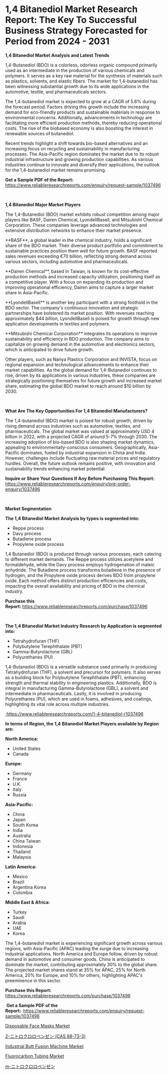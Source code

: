 <p><h1>1,4 Bitanediol Market Research Report: The Key To Successful Business Strategy Forecasted for Period from 2024 - 2031</h1></p><p><strong>1,4 Bitanediol Market Analysis and Latest Trends</strong></p>
<p><p>1,4-Butanediol (BDO) is a colorless, odorless organic compound primarily used as an intermediate in the production of various chemicals and polymers. It serves as a key raw material for the synthesis of materials such as plastics, solvents, and elastic fibers. The market for 1,4-butanediol has been witnessing substantial growth due to its wide applications in the automotive, textile, and pharmaceuticals sectors.</p><p>The 1,4-butanediol market is expected to grow at a CAGR of 5.6% during the forecast period. Factors driving this growth include the increasing demand for eco-friendly products and sustainable materials in response to environmental concerns. Additionally, advancements in technology are facilitating more efficient production methods, thereby reducing operational costs. The rise of the biobased economy is also boosting the interest in renewable sources of butanediol.</p><p>Recent trends highlight a shift towards bio-based alternatives and an increasing focus on recycling and sustainability in manufacturing processes. The Asia-Pacific region dominates the market due to its robust industrial infrastructure and growing production capabilities. As various industries continue to innovate and diversify their applications, the outlook for the 1,4-butanediol market remains promising.</p></p>
<p><strong>Get a Sample PDF of the Report:&nbsp;</strong> <a href="https://www.reliableresearchreports.com/enquiry/request-sample/1037496">https://www.reliableresearchreports.com/enquiry/request-sample/1037496</a></p>
<p>&nbsp;</p>
<p><strong>1,4 Bitanediol Major Market Players</strong></p>
<p><p>The 1,4-Butanediol (BDO) market exhibits robust competition among major players like BASF, Dairen Chemical, LyondellBasell, and Mitsubishi Chemical Corporation. These companies leverage advanced technologies and extensive distribution networks to enhance their market presence.</p><p>**BASF**, a global leader in the chemical industry, holds a significant share of the BDO market. Their diverse product portfolio and commitment to sustainable practices position them well for future growth. BASF reported sales revenues exceeding €70 billion, reflecting strong demand across various sectors, including automotive and pharmaceuticals.</p><p>**Dairen Chemical**, based in Taiwan, is known for its cost-effective production methods and increased capacity utilization, positioning itself as a competitive player. With a focus on expanding its production and improving operational efficiency, Dairen aims to capture a larger market share in Asia-Pacific. </p><p>**LyondellBasell** is another key participant with a strong foothold in the BDO sector. The company's continuous innovation and strategic partnerships have bolstered its market position. With revenues reaching approximately $44 billion, LyondellBasell is poised for growth through new application developments in textiles and polymers.</p><p>**Mitsubishi Chemical Corporation** integrates its operations to improve sustainability and efficiency in BDO production. The company aims to capitalize on growing demand in the automotive and electronics sectors, which is anticipated to drive future growth.</p><p>Other players, such as Nanya Plastics Corporation and INVISTA, focus on regional expansion and technological advancements to enhance their market capabilities. As the global demand for 1,4-Butanediol continues to rise, driven by its applications in various industries, these companies are strategically positioning themselves for future growth and increased market share, estimating the global BDO market to reach around $10 billion by 2030.</p></p>
<p>&nbsp;</p>
<p><strong>What Are The Key Opportunities For 1,4 Bitanediol Manufacturers?</strong></p>
<p><p>The 1,4-butanediol (BDO) market is poised for robust growth, driven by rising demand across industries such as automotive, textiles, and pharmaceuticals. The global market was valued at approximately USD 4 billion in 2022, with a projected CAGR of around 5-7% through 2030. The increasing adoption of bio-based BDO is also shaping market dynamics, appealing to environmentally-conscious consumers. Geographically, Asia-Pacific dominates, fueled by industrial expansion in China and India. However, challenges include fluctuating raw material prices and regulatory hurdles. Overall, the future outlook remains positive, with innovation and sustainability trends enhancing market potential.</p></p>
<p><strong>Inquire or Share Your Questions If Any Before Purchasing This Report:</strong> <a href="https://www.reliableresearchreports.com/enquiry/pre-order-enquiry/1037496">https://www.reliableresearchreports.com/enquiry/pre-order-enquiry/1037496</a></p>
<p>&nbsp;</p>
<p><strong>Market Segmentation</strong></p>
<p><strong>The 1,4 Bitanediol Market Analysis by types is segmented into:</strong></p>
<p><ul><li>Reppe process</li><li>Davy process</li><li>Butadiene process</li><li>Propylene oxide process</li></ul></p>
<p><p>1,4 Butanediol (BDO) is produced through various processes, each catering to different market demands. The Reppe process utilizes acetylene and formaldehyde, while the Davy process employs hydrogenation of maleic anhydride. The Butadiene process transforms butadiene in the presence of hydrogen, and the Propylene oxide process derives BDO from propylene oxide. Each method offers distinct production efficiencies and costs, impacting the overall availability and pricing of BDO in the chemical industry.</p></p>
<p><strong>Purchase this Report:&nbsp;</strong><a href="https://www.reliableresearchreports.com/purchase/1037496">https://www.reliableresearchreports.com/purchase/1037496</a></p>
<p>&nbsp;</p>
<p><strong>The 1,4 Bitanediol Market Industry Research by Application is segmented into:</strong></p>
<p><ul><li>Tetrahydrofuran (THF)</li><li>Polybutylene Terephthalate (PBT)</li><li>Gamma-Butyrolactone (GBL)</li><li>Polyurethanes (PU)</li></ul></p>
<p><p>1,4-Butanediol (BDO) is a versatile substance used primarily in producing Tetrahydrofuran (THF), a solvent and precursor for polymers. It also serves as a building block for Polybutylene Terephthalate (PBT), enhancing strength and thermal stability in engineering plastics. Additionally, BDO is integral in manufacturing Gamma-Butyrolactone (GBL), a solvent and intermediate in pharmaceuticals. Lastly, it is involved in producing Polyurethanes (PU), which are used in foams, adhesives, and coatings, highlighting its vital role across multiple industries.</p></p>
<p><a href="https://www.reliableresearchreports.com/1-4-bitanediol-r1037496">&nbsp;https://www.reliableresearchreports.com/1-4-bitanediol-r1037496</a></p>
<p><strong>In terms of Region, the 1,4 Bitanediol Market Players available by Region are:</strong></p>
<p>
    <p> <strong> North America: </strong>
        <ul>
            <li>United States</li>
            <li>Canada</li>
        </ul>
        </p> 
    <p> <strong> Europe: </strong>
        <ul>
            <li>Germany</li>
            <li>France</li>
            <li>U.K.</li>
            <li>Italy</li>
            <li>Russia</li>
        </ul>
        </p> 
    <p> <strong> Asia-Pacific: </strong>
        <ul>
            <li>China</li>
            <li>Japan</li>
            <li>South Korea</li>
            <li>India</li>
            <li>Australia</li>
            <li>China Taiwan</li>
            <li>Indonesia</li>
            <li>Thailand</li>
            <li>Malaysia</li>
        </ul>
        </p> 
    <p> <strong> Latin America: </strong>
        <ul>
            <li>Mexico</li>
            <li>Brazil</li>
            <li>Argentina Korea</li>
            <li>Colombia</li>
        </ul>
        </p> 
    <p> <strong> Middle East & Africa: </strong>
        <ul>
            <li>Turkey</li>
            <li>Saudi</li>
            <li>Arabia</li>
            <li>UAE</li>
            <li>Korea</li>
        </ul>
    </p>
    </p>
<p><p>The 1,4-butanediol market is experiencing significant growth across various regions, with Asia-Pacific (APAC) leading the surge due to increasing industrial applications. North America and Europe follow, driven by robust demand in automotive and consumer goods. China is anticipated to dominate the market, contributing approximately 30% to the global share. The projected market shares stand at 35% for APAC, 25% for North America, 20% for Europe, and 10% for others, highlighting APAC's preeminence in this sector.</p></p>
<p><strong>Purchase this Report: </strong><a href="https://www.reliableresearchreports.com/purchase/1037496">https://www.reliableresearchreports.com/purchase/1037496</a></p>
<p>&nbsp;<strong>Get a Sample PDF of the Report:&nbsp;&nbsp;</strong><a href="https://www.reliableresearchreports.com/enquiry/request-sample/1037496">https://www.reliableresearchreports.com/enquiry/request-sample/1037496</a></p>
<p><strong></strong></p>
<p><p><a href="https://github.com/abbislposival/Market-Research-Report-List-1/blob/main/disposable-face-masks-market.md">Disposable Face Masks Market</a></p><p><a href="https://medium.com/@faykainzxn3w/2-nitrochlorobenzene-cas-88-73-3-market-%E3%81%AF-%E3%82%B3%E3%82%B9%E3%83%88%E7%AE%A1%E7%90%86%E3%81%A8%E5%8A%B9%E7%8E%87%E5%90%91%E4%B8%8A%E3%82%92%E5%84%AA%E5%85%88%E3%81%97%E3%81%BE%E3%81%99-%E3%81%95%E3%82%89%E3%81%AB-%E5%A0%B1%E5%91%8A%E6%9B%B8%E3%81%AF%E5%B8%82%E5%A0%B4%E3%81%AE%E9%9C%80%E8%A6%81%E9%9D%A2%E3%81%A8%E4%BE%9B%E7%B5%A6%E9%9D%A2%E3%81%AE%E4%B8%A1%E6%96%B9%E3%82%92%E3%82%AB%E3%83%90%E3%83%BC%E3%81%97%E3%81%A6%E3%81%84%E3%81%BE%E3%81%99-76301cf61256">2-ニトロクロロベンゼン (CAS 88-73-3)</a></p><p><a href="https://github.com/DixieGrimes/Market-Research-Report-List-1/blob/main/industrial-butt-fusion-machine-market.md">Industrial Butt Fusion Machine Market</a></p><p><a href="https://www.linkedin.com/pulse/insights-fluorocarbon-tubing-industry-market-financial-status-qvqdc?trackingId=vA3pzzhmSEaqkP%2Fcmv%2FffQ%3D%3D">Fluorocarbon Tubing Market</a></p><p><a href="https://medium.com/@faykainzxn3w/m-nitrochlorobenzene-market-%E3%81%AF-%E3%82%B3%E3%82%B9%E3%83%88%E7%AE%A1%E7%90%86%E3%81%A8%E5%8A%B9%E7%8E%87%E5%90%91%E4%B8%8A%E3%82%92%E5%84%AA%E5%85%88%E3%81%97%E3%81%BE%E3%81%99-%E3%81%95%E3%82%89%E3%81%AB-%E5%A0%B1%E5%91%8A%E6%9B%B8%E3%81%AF%E5%B8%82%E5%A0%B4%E3%81%AE%E9%9C%80%E8%A6%81%E9%9D%A2%E3%81%A8%E4%BE%9B%E7%B5%A6%E9%9D%A2%E3%81%AE%E4%B8%A1%E6%96%B9%E3%82%92%E3%82%AB%E3%83%90%E3%83%BC%E3%81%97%E3%81%A6%E3%81%84%E3%81%BE%E3%81%99-a14391d468b5">m-ニトロクロロベンゼン</a></p></p>